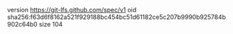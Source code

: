 version https://git-lfs.github.com/spec/v1
oid sha256:f63d6f8162a521f929188bc454bc51d61182ce5c207b9990b925784b902c64b0
size 104
